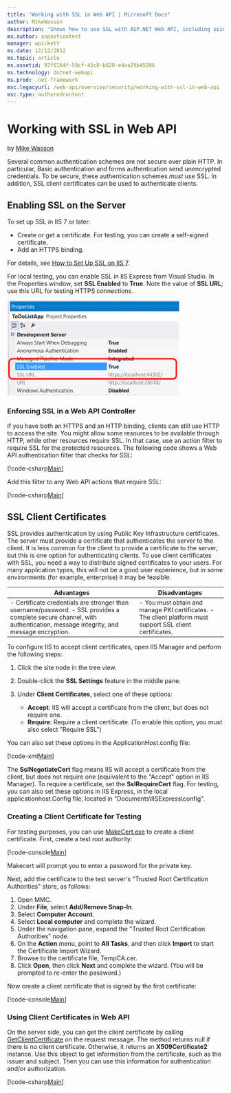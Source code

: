 ```yaml
---
title: "Working with SSL in Web API | Microsoft Docs"
author: MikeWasson
description: "Shows how to use SSL with ASP.NET Web API, including using SSL client certificates."
ms.author: aspnetcontent
manager: wpickett
ms.date: 12/12/2012
ms.topic: article
ms.assetid: 97f6164f-59cf-45c0-b820-e4aa29b45396
ms.technology: dotnet-webapi
ms.prod: .net-framework
msc.legacyurl: /web-api/overview/security/working-with-ssl-in-web-api
msc.type: authoredcontent
---
```

Working with SSL in Web API
====================
by [Mike Wasson](https://github.com/MikeWasson)

Several common authentication schemes are not secure over plain HTTP. In particular, Basic authentication and forms authentication send unencrypted credentials. To be secure, these authentication schemes *must* use SSL. In addition, SSL client certificates can be used to authenticate clients.

## Enabling SSL on the Server

To set up SSL in IIS 7 or later:

- Create or get a certificate. For testing, you can create a self-signed certificate.
- Add an HTTPS binding.

For details, see [How to Set Up SSL on IIS 7](http://www.iis.net/learn/manage/configuring-security/how-to-set-up-ssl-on-iis).

For local testing, you can enable SSL in IIS Express from Visual Studio. In the Properties window, set **SSL Enabled** to **True**. Note the value of **SSL URL**; use this URL for testing HTTPS connections.

![](working-with-ssl-in-web-api/_static/image1.png)

### Enforcing SSL in a Web API Controller

If you have both an HTTPS and an HTTP binding, clients can still use HTTP to access the site. You might allow some resources to be available through HTTP, while other resources require SSL. In that case, use an action filter to require SSL for the protected resources. The following code shows a Web API authentication filter that checks for SSL:

[!code-csharp[Main](working-with-ssl-in-web-api/samples/sample1.cs)]

Add this filter to any Web API actions that require SSL:

[!code-csharp[Main](working-with-ssl-in-web-api/samples/sample2.cs)]

## SSL Client Certificates

SSL provides authentication by using Public Key Infrastructure certificates. The server must provide a certificate that authenticates the server to the client. It is less common for the client to provide a certificate to the server, but this is one option for authenticating clients. To use client certificates with SSL, you need a way to distribute signed certificates to your users. For many application types, this will not be a good user experience, but in some environments (for example, enterprise) it may be feasible.

| Advantages | Disadvantages |
| --- | --- |
| - Certificate credentials are stronger than username/password. - SSL provides a complete secure channel, with authentication, message integrity, and message encryption. | - You must obtain and manage PKI certificates. - The client platform must support SSL client certificates. |

To configure IIS to accept client certificates, open IIS Manager and perform the following steps:

1. Click the site node in the tree view.
2. Double-click the **SSL Settings** feature in the middle pane.
3. Under **Client Certificates**, select one of these options: 

    - **Accept**: IIS will accept a certificate from the client, but does not require one.
    - **Require**: Require a client certificate. (To enable this option, you must also select "Require SSL")

You can also set these options in the ApplicationHost.config file:

[!code-xml[Main](working-with-ssl-in-web-api/samples/sample3.xml)]

The **SslNegotiateCert** flag means IIS will accept a certificate from the client, but does not require one (equivalent to the "Accept" option in IIS Manager). To require a certificate, set the **SslRequireCert** flag. For testing, you can also set these options in IIS Express, in the local applicationhost.Config file, located in "Documents\IISExpress\config".

### Creating a Client Certificate for Testing

For testing purposes, you can use [MakeCert.exe](https://msdn.microsoft.com/en-US/library/bfsktky3.aspx) to create a client certificate. First, create a test root authority:

[!code-console[Main](working-with-ssl-in-web-api/samples/sample4.cmd)]

Makecert will prompt you to enter a password for the private key.

Next, add the certificate to the test server's "Trusted Root Certification Authorities" store, as follows:

1. Open MMC.
2. Under **File**, select **Add/Remove Snap-In**.
3. Select **Computer Account**.
4. Select **Local computer** and complete the wizard.
5. Under the navigation pane, expand the "Trusted Root Certification Authorities" node.
6. On the **Action** menu, point to **All Tasks**, and then click **Import** to start the Certificate Import Wizard.
7. Browse to the certificate file, TempCA.cer.
8. Click **Open**, then click **Next** and complete the wizard. (You will be prompted to re-enter the password.)

Now create a client certificate that is signed by the first certificate:

[!code-console[Main](working-with-ssl-in-web-api/samples/sample5.cmd)]

### Using Client Certificates in Web API

On the server side, you can get the client certificate by calling [GetClientCertificate](https://msdn.microsoft.com/en-us/library/system.net.http.httprequestmessageextensions.getclientcertificate.aspx) on the request message. The method returns null if there is no client certificate. Otherwise, it returns an **X509Certificate2** instance. Use this object to get information from the certificate, such as the issuer and subject. Then you can use this information for authentication and/or authorization.

[!code-csharp[Main](working-with-ssl-in-web-api/samples/sample6.cs)]